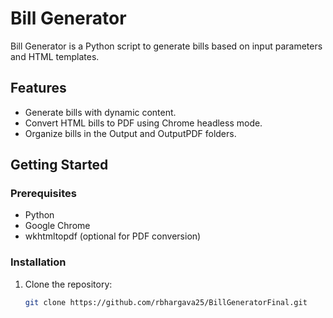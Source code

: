 # Bill Generator

Bill Generator is a Python script to generate bills based on input parameters and HTML templates.

## Features

- Generate bills with dynamic content.
- Convert HTML bills to PDF using Chrome headless mode.
- Organize bills in the Output and OutputPDF folders.

## Getting Started

### Prerequisites

- Python
- Google Chrome
- wkhtmltopdf (optional for PDF conversion)

### Installation

1. Clone the repository:

   ```bash
   git clone https://github.com/rbhargava25/BillGeneratorFinal.git
